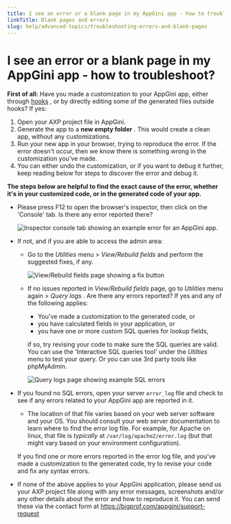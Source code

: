```yaml
---
title: I see an error or a blank page in my AppGini app - how to troubleshoot?
linkTitle: Blank pages and errors
slug: help/advanced-topics/troubleshooting-errors-and-blank-pages
---
```


# I see an error or a blank page in my AppGini app - how to troubleshoot?


**First of all:** Have you made a customization to your AppGini app,
either through
[hooks](https://bigprof.com/appgini/help/advanced-topics/hooks/) , or by
directly editing some of the generated files outside hooks? If yes:

1.  Open your AXP project file in AppGini.
2.  Generate the app to a **new empty folder** . This would create a
    clean app, without any customizations.
3.  Run your new app in your browser, trying to reproduce the error. If
    the error doesn't occur, then we know there is something wrong in
    the customization you've made.
4.  You can either undo the customization, or if you want to debug it
    further, keep reading below for steps to discover the error and
    debug it.

**The steps below are helpful to find the exact cause of the error,
whether it's in your customized code, or in the generated code of your
app.**

-   Please press F12 to open the browser's inspector, then click on the
    'Console' tab. Is there any error reported there?

    ![Inspector console tab showing an example error for an AppGini
    app.](https://cdn.bigprof.com/images/appgini-inspector-console-error.png)

-   If not, and if you are able to access the admin area:

    -   Go to the *Utilities* menu \> *View/Rebuild fields* and perform
        the suggested fixes, if any.

        ![View/Rebuild fields page showing a fix
        button](https://cdn.bigprof.com/images/appgini-rebuild-fields.png)

    -   If no issues reported in *View/Rebuild fields* page, go to
        *Utilities* menu again \> *Query logs* . Are there any errors
        reported? If yes and any of the following applies:

        -   You've made a customization to the generated code, or
        -   you have calculated fields in your application, or
        -   you have one or more custom SQL queries for lookup fields,

        if so, try revising your code to make sure the SQL queries are
        valid. You can use the 'Interactive SQL queries tool' under
        the *Utilties* menu to test your query. Or you can use 3rd party
        tools like phpMyAdmin.

        ![Query logs page showing example SQL
        errors](https://cdn.bigprof.com/images/appgini-query-logs-errors.png)

-   If you found no SQL errors, open your server `error_log` file and
    check to see if any errors related to your AppGini app are reported
    in it.

    -   The location of that file varies based on your web server
        software and your OS. You should consult your web server
        documentation to learn where to find the error log file. For
        example, for Apache on linux, that file is *typically* at
        `/var/log/apache2/error.log` (but that might vary
        based on your environment configuration).

    If you find one or more errors reported in the error log file, and
    you've made a customization to the generated code, try to revise
    your code and fix any syntax errors.

-   If none of the above applies to your AppGini application, please
    send us your AXP project file along with any error messages,
    screenshots and/or any other details about the error and how to
    reproduce it. You can send these via the contact form at
    <https://bigprof.com/appgini/support-request>



